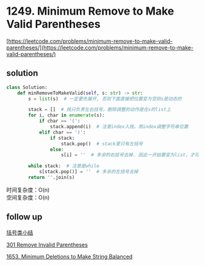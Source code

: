 # 1249. Minimum Remove to Make Valid Parentheses
[https://leetcode.com/problems/minimum-remove-to-make-valid-parentheses/](https://leetcode.com/problems/minimum-remove-to-make-valid-parentheses/)


## solution

```python
class Solution:
    def minRemoveToMakeValid(self, s: str) -> str:
        s = list(s)  # 一定要先展开, 否则下面直接把位置变为空则s是动态的

        stack = []  # 栈只负责左右括号，删除调整的动作是在s的list上
        for i, char in enumerate(s):
            if char == '(':
                stack.append(i)  # 注意index入栈，用index调整字符串位置
            elif char == ')':
                if stack:
                    stack.pop()  # stack里只有左括号
                else:
                    s[i] = ''  # 多余的右括号去掉. 因此一开始要变为list，才可以按序号修改

        while stack:  # 注意是while
            s[stack.pop()] = ''  # 多余的左括号去掉
        return ''.join(s)
```
时间复杂度：O(n) <br>
空间复杂度：O(n)


## follow up

[括号类小结](../05_stack_queue/20.%20Valid%20Parentheses.md)

[301 Remove Invalid Parentheses](../07_dfs/301%20Remove%20Invalid%20Parentheses.md)

[1653. Minimum Deletions to Make String Balanced](https://leetcode.com/problems/minimum-deletions-to-make-string-balanced/description/)
```python

```
